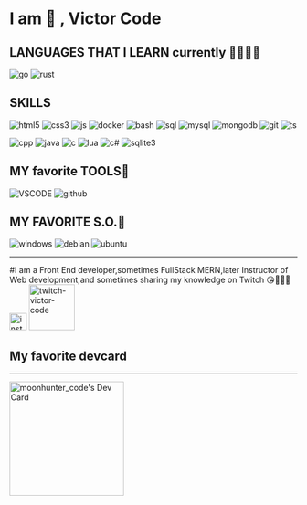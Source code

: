 
# I am 🥰 , Victor Code

## LANGUAGES THAT I LEARN currently 🧑‍🎓👨‍🎓

![go](https://img.shields.io/badge/go-00ADD8?style=for-the-badge&logo=go&logoColor=white) 
![rust](https://img.shields.io/badge/rust-000000?style=for-the-badge&logo=rust&logoColor=white)

## SKILLS

![html5](https://img.shields.io/badge/html5-E34F26?style=for-the-badge&logo=html5&logoColor=white)
![css3](https://img.shields.io/badge/css3-1572B6?style=for-the-badge&logo=css3&logoColor=white)
![js](https://img.shields.io/badge/javascript-F7DF1E?style=for-the-badge&logo=javascript&logoColor=black)
![docker](https://img.shields.io/badge/docker-2496ED?style=for-the-badge&logo=docker&logoColor=white)
![bash](https://img.shields.io/badge/bash-purple?style=for-the-badge&logo=bash&logoColor=white)
![sql](https://img.shields.io/badge/sql-C81136?style=for-the-badge&logo=sql&logoColor=white)
![mysql](https://img.shields.io/badge/mysql-4479A1?style=for-the-badge&logo=mysql&logoColor=white)
![mongodb](https://img.shields.io/badge/mongodb-47A248?style=for-the-badge&logo=mongodb&logoColor=white)
 ![git](https://flat.badgen.net/badge/icon/git?icon=git&label&color=purple)
 ![ts](https://flat.badgen.net/badge/icon/typescript?icon=typescript&label&color=purple)
<!-- ![typescript](https://img.shields.io/badge/typescript-3178C6?style=for-the-badge&logo=typescript&logoColor=white) -->
![cpp](https://img.shields.io/badge/c++-00599C?style=for-the-badge&logo=c%2B%2B&logoColor=white)
![java](https://img.shields.io/badge/java-007396?style=for-the-badge&logo=java&logoColor=white)
![c](https://img.shields.io/badge/c-A8B9CC?style=for-the-badge&logo=c&logoColor=black)
![lua](https://img.shields.io/badge/lua-purple?style=for-the-badge&logo=lua&logoColor=white)
![c#](https://img.shields.io/badge/c%23-239120?style=for-the-badge&logo=csharp&logoColor=white)
![sqlite3](https://img.shields.io/badge/sqlite-003B57?style=for-the-badge&logo=sqlite&logoColor=white)

## MY favorite TOOLS💪

![VSCODE](https://img.shields.io/badge/vscode-007ACC?style=for-the-badge&logo=visual-studio-code&logoColor=white)
![github](https://flat.badgen.net/badge/icon/github?icon=github&label&color=purple)

## MY FAVORITE S.O.👀

![windows](https://img.shields.io/badge/windows-0078D6?style=for-the-badge&logo=windows&logoColor=white)
![debian](https://img.shields.io/badge/debian-A81D33?style=for-the-badge&logo=debian&logoColor=white)
![ubuntu](https://img.shields.io/badge/ubuntu-E95420?style=for-the-badge&logo=ubuntu&logoColor=white)

<hr/>
    #I am a Front End developer,sometimes FullStack MERN,later Instructor of Web development,and sometimes sharing my knowledge on Twitch 😘💜🖤💜

<a href="https://www.instagram.com/victorcode_/">
<img src="https://cdn.worldvectorlogo.com/logos/instagram-2016-6.svg" width="30" alt="instagram-victor-code"/></a>
<a href="https://www.twitch.tv/victorcode_"><img src="https://cdn.worldvectorlogo.com/logos/twitch-logo-2019.svg" width="80" alt="twitch-victor-code"/></a>

## My favorite devcard

<hr/>
<a href="https://app.daily.dev/moonhunter_code"><img src="https://api.daily.dev/devcards/39519243edfe42e98804bd5428da11fb.png?r=yzl" width="200" alt="moonhunter_code's Dev Card"/></a>
